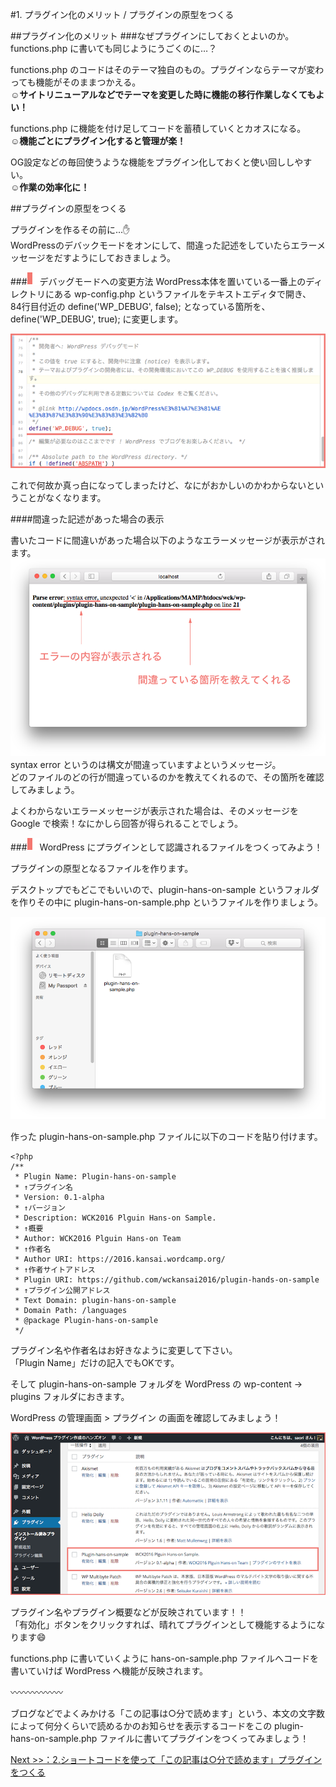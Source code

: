 #1. プラグイン化のメリット / プラグインの原型をつくる

##プラグイン化のメリット
###なぜプラグインにしておくとよいのか。functions.php に書いても同じようにうごくのに…？


functions.php のコードはそのテーマ独自のもの。プラグインならテーマが変わっても機能がそのままつかえる。  
:relaxed:**サイトリニューアルなどでテーマを変更した時に機能の移行作業しなくてもよい！**
  
functions.php に機能を付け足してコードを蓄積していくとカオスになる。  
:relaxed:**機能ごとにプラグイン化すると管理が楽！**
 
OG設定などの毎回使うような機能をプラグイン化しておくと使い回ししやすい。  
:relaxed:**作業の効率化に！**


##プラグインの原型をつくる

プラグインを作るその前に…:hand:  
WordPressのデバックモードをオンにして、間違った記述をしていたらエラーメッセージをだすようにしておきましょう。

###![](images/title.png)デバッグモードへの変更方法
WordPress本体を置いている一番上のディレクトリにある wp-config.php というファイルをテキストエディタで開き、  
84行目付近の define('WP_DEBUG', false); となっている箇所を、define('WP_DEBUG', true); に変更します。

![デバッグモードへ変更](images/1.png)

これで何故か真っ白になってしまったけど、なにがおかしいのかわからないということがなくなります。  

####間違った記述があった場合の表示

書いたコードに間違いがあった場合以下のようなエラーメッセージが表示がされます。
![エラーの見方](images/1-2.png)  
syntax error というのは構文が間違っていますよというメッセージ。  
どのファイルのどの行が間違っているのかを教えてくれるので、その箇所を確認してみましょう。  

よくわからないエラーメッセージが表示された場合は、そのメッセージを Google で検索！なにかしら回答が得られることでしょう。


###![](images/title.png)WordPress にプラグインとして認識されるファイルをつくってみよう！

プラグインの原型となるファイルを作ります。  

デスクトップでもどこでもいいので、plugin-hans-on-sample というフォルダを作りその中に plugin-hans-on-sample.php というファイルを作りましょう。 

![plugin-hans-on-sample.php というファイルを作る](images/2.png)
 
作った plugin-hans-on-sample.php ファイルに以下のコードを貼り付けます。  

```
<?php
/**
 * Plugin Name: Plugin-hans-on-sample
 * ↑プラグイン名
 * Version: 0.1-alpha
 * ↑バージョン
 * Description: WCK2016 Plguin Hans-on Sample.
 * ↑概要
 * Author: WCK2016 Plguin Hans-on Team
 * ↑作者名
 * Author URI: https://2016.kansai.wordcamp.org/
 * ↑作者サイトアドレス
 * Plugin URI: https://github.com/wckansai2016/plugin-hands-on-sample
 * ↑プラグイン公開アドレス
 * Text Domain: plugin-hans-on-sample
 * Domain Path: /languages
 * @package Plugin-hans-on-sample
 */
```
プラグイン名や作者名はお好きなように変更して下さい。  
「Plugin Name」だけの記入でもOKです。    

そして plugin-hans-on-sample フォルダを WordPress の wp-content → plugins フォルダにおきます。  
  
WordPress の管理画面 > プラグイン の画面を確認してみましょう！

![プラグイン画面に反映された](images/3.png)
  
プラグイン名やプラグイン概要などが反映されています！！  
「有効化」ボタンをクリックすれば、晴れてプラグインとして機能するようになります:smile:  
   
functions.php に書いていくように hans-on-sample.php ファイルへコードを書いていけば WordPress へ機能が反映されます。   

:wavy_dash::wavy_dash::wavy_dash::wavy_dash::wavy_dash::wavy_dash:
    
ブログなどでよくみかける「この記事は○分で読めます」という、本文の文字数によって何分くらいで読めるかのお知らせを表示するコードをこの plugin-hans-on-sample.php ファイルに書いてプラグインをつくってみましょう！

[ Next >>：2.ショートコードを使って「この記事は○分で読めます」プラグインをつくる](https://github.com/wckansai2016/plugin-hands-on/blob/master/plugin_hands_on_2.md) 
